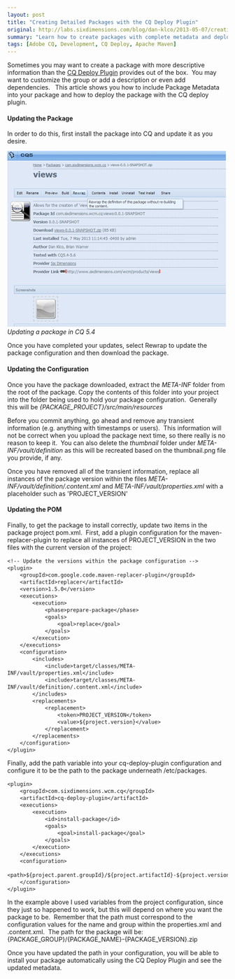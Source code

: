 ```yaml
---
layout: post
title: "Creating Detailed Packages with the CQ Deploy Plugin"
original: http://labs.sixdimensions.com/blog/dan-klco/2013-05-07/creating-detailed-packages-cq-deploy-plugin
summary: "Learn how to create packages with complete metadata and deploy them with the CQ Deploy Plugin"
tags: [Adobe CQ, Development, CQ Deploy, Apache Maven]
---
```


Sometimes you may want to create a package with more descriptive information than the [CQ Deploy Plugin][1] provides out of the box. &nbsp;You may want to customize the group or add a description or even add dependencies. &nbsp; This article shows you how to include Package Metadata into your package and how to deploy the package with the CQ deploy plugin.

#### Updating the Package

In order to do this, first install the package into CQ and update it as you desire.

![Updating a Package in CQ 5.4][2]  
*Updating a package in CQ 5.4*

Once you have completed your updates, select Rewrap to update the package configuration and then download the package.

#### Updating the Configuration

Once you have the package downloaded, extract the *META-INF* folder from the root of the package.  Copy the contents of this folder into your project into the folder being used to hold your package configuration. &nbsp;Generally this will be *{PACKAGE_PROJECT}/src/main/resources*

Before you commit anything, go ahead and remove any transient information (e.g. anything with timestamps or users). &nbsp;This information will not be correct when you upload the package next time, so there really is no reason to keep it. &nbsp;You can also delete the *thumbnail* folder under&nbsp;*META-INF/vault/definition* as this will be recreated based on the thumbnail.png file you provide, if any.

Once you have removed all of the transient information, replace all instances of the package version within the files *META-INF/vault/definition/.content.xml* and *META-INF/vault/properties.xml*&nbsp;with a placeholder such as 'PROJECT_VERSION'

#### Updating the POM

Finally, to get the package to install correctly, update two items in the package project pom.xml. &nbsp;First, add a plugin configuration for the maven-replacer-plugin to replace all instances of PROJECT_VERSION in the two files with the current version of the project:

	<!-- Update the versions within the package configuration -->
	<plugin>
		<groupId>com.google.code.maven-replacer-plugin</groupId>
		<artifactId>replacer</artifactId>
		<version>1.5.0</version>
		<executions>
			<execution>
				<phase>prepare-package</phase>
				<goals>
					<goal>replace</goal>
				</goals>
			</execution>
		</executions>
		<configuration>
			<includes>
				<include>target/classes/META-INF/vault/properties.xml</include>
				<include>target/classes/META-INF/vault/definition/.content.xml</include>
			</includes>
			<replacements>
				<replacement>
					<token>PROJECT_VERSION</token>
					<value>${project.version}</value>
				</replacement>
			</replacements>
		</configuration>
	</plugin>

Finally, add the path variable into your cq-deploy-plugin configuration and configure it to be the path to the package underneath /etc/packages. &nbsp;

	<plugin>
		<groupId>com.sixdimensions.wcm.cq</groupId>
		<artifactId>cq-deploy-plugin</artifactId>
		<executions>
			<execution>
				<id>install-package</id>
				<goals>
					<goal>install-package</goal>
				</goals>
			</execution>
		</executions>
		<configuration>
			<path>${project.parent.groupId}/${project.artifactId}-${project.version}.zip</path>
		</configuration>
	</plugin>

In the example above I used variables from the project configuration, since they just so happened to work, but this will depend on where you want the package to be. &nbsp;Remember that the path must correspond to the configuration values for the name and group within the properties.xml and .content.xml. &nbsp;The path for the package will be: {PACKAGE\_GROUP}/{PACKAGE\_NAME}-{PACKAGE_VERSION}.zip

Once you have updated the path in your configuration, you will be able to install your package automatically using the CQ Deploy Plugin and see the updated metadata.

 [1]: http://sixdimensions.github.io/cq-deploy-plugin/ "CQ Deploy Plugin Documentation"
 [2]: /images/posts/2013-05-07-creating-detailed-packages-cq-deploy-plugin/update-package.png "Updating a Package in CQ 5.4"  